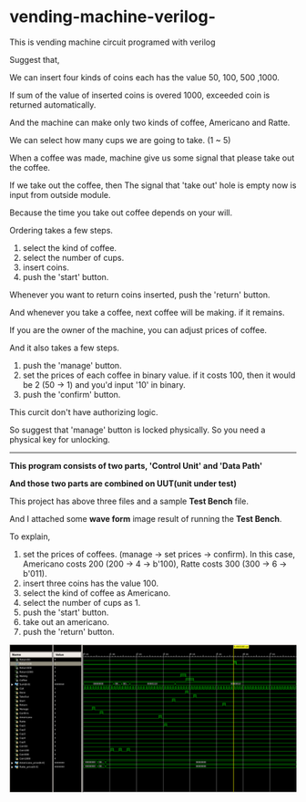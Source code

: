 # vending-machine-verilog-
This is vending machine circuit programed with verilog 

Suggest that,


We can insert four kinds of coins each has the value 50, 100, 500 ,1000.

If sum of the value of inserted coins is overed 1000, exceeded coin is returned automatically.

And the machine can make only two kinds of coffee, Americano and Ratte.

We can select how many cups we are going to take. (1 ~ 5)

When a coffee was made, machine give us some signal that please take out the coffee. 

If we take out the coffee, then The signal that 'take out' hole is empty now is input from outside module. 

Because the time you take out coffee depends on your will.

Ordering takes a few steps.

1. select the kind of coffee.
2. select the number of cups.
3. insert coins.
4. push the 'start' button.

Whenever you want to return coins inserted, push the 'return' button.
 
And whenever you take a coffee, next coffee will be making. if it remains.


If you are the owner of the machine, you can adjust prices of coffee.

And it also takes a few steps.

1. push the 'manage' button.
2. set the prices of each coffee in binary value. if it costs 100, then it would be 2 (50 -> 1) and you'd input '10' in binary. 
3. push the 'confirm' button.

This curcit don't have authorizing logic.

So suggest that 'manage' button is locked physically. So you need a physical key for unlocking.

-------------------------------------------------------------------

**This program consists of two parts, 'Control Unit' and 'Data Path'**

**And those two parts are combined on UUT(unit under test)**

This project has above three files and a sample **Test Bench** file.

And I attached some **wave form** image result of running the **Test Bench**.

To explain,

1. set the prices of coffees. (manage -> set prices -> confirm).
In this case, Americano costs 200 (200 -> 4 -> b'100), Ratte costs 300 (300 -> 6 -> b'011).
2. insert three coins has the value 100.
3. select the kind of coffee as Americano.
4. select the number of cups as 1.
5. push the 'start' button.
6. take out an americano.
7. push the 'return' button.

![screenshot1](./post-translate.PNG)
